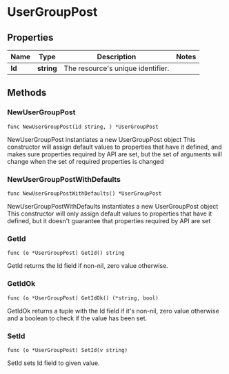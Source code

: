 # UserGroupPost

## Properties

|Name | Type | Description | Notes|
|------------ | ------------- | ------------- | -------------|
|**Id** | **string** | The resource&#39;s unique identifier. | |

## Methods

### NewUserGroupPost

`func NewUserGroupPost(id string, ) *UserGroupPost`

NewUserGroupPost instantiates a new UserGroupPost object
This constructor will assign default values to properties that have it defined,
and makes sure properties required by API are set, but the set of arguments
will change when the set of required properties is changed

### NewUserGroupPostWithDefaults

`func NewUserGroupPostWithDefaults() *UserGroupPost`

NewUserGroupPostWithDefaults instantiates a new UserGroupPost object
This constructor will only assign default values to properties that have it defined,
but it doesn't guarantee that properties required by API are set

### GetId

`func (o *UserGroupPost) GetId() string`

GetId returns the Id field if non-nil, zero value otherwise.

### GetIdOk

`func (o *UserGroupPost) GetIdOk() (*string, bool)`

GetIdOk returns a tuple with the Id field if it's non-nil, zero value otherwise
and a boolean to check if the value has been set.

### SetId

`func (o *UserGroupPost) SetId(v string)`

SetId sets Id field to given value.



